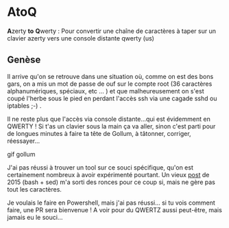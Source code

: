 # AtoQ

**A**zerty **to** **Q**werty :  Pour convertir une chaîne de caractères à taper sur un clavier azerty vers une console distante qwerty (us)

## Genèse

Il arrive qu'on se retrouve dans une situation où, comme on est des bons gars, on a mis un mot de passe de ouf sur le compte root (36 caractères alphanumériques, spéciaux, etc ... ) et que malheureusement on s'est coupé l'herbe sous le pied en perdant l'accès ssh via une cagade sshd ou iptables ;-) . 

Il ne reste plus que l'accès via console distante...qui est évidemment en QWERTY ! Si t'as un clavier sous la main ça va aller, sinon c'est parti pour de longues minutes à faire ta tête de Gollum, à tâtonner, corriger, réessayer... 

gif gollum

J'ai pas réussi à trouver un tool sur ce souci spécifique, qu'on est certainement nombreux à avoir expérimenté pourtant. 
Un vieux [post](https://linuxtrack.net/viewtopic.php?id=1380) de 2015 (bash + sed) m'a sorti des ronces pour ce coup si, mais ne gère pas tout les caractères.

Je voulais le faire en Powershell, mais j'ai pas réussi... si tu vois comment faire, une PR sera bienvenue !
A voir pour du QWERTZ aussi peut-être, mais jamais eu le souci...

